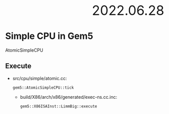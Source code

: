 <div style="text-align:right; font-size:3em;">2022.06.28</div>

# Simple CPU in Gem5

AtomicSimpleCPU

## Execute

* src/cpu/simple/atomic.cc:

  `gem5::AtomicSimpleCPU::tick`

  * build/X86/arch/x86/generated/exec-ns.cc.inc:

    `gem5::X86ISAInst::LimmBig::execute`
